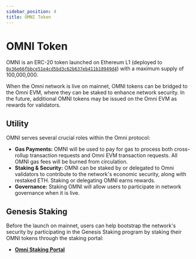```yaml
---
sidebar_position: 4
title: OMNI Token
---
```


# OMNI Token

OMNI is an ERC-20 token launched on Ethereum L1 (deployed to [`0x36e66fbbce51e4cd5bd3c62b637eb411b18949d4`](https://etherscan.io/token/0x36e66fbbce51e4cd5bd3c62b637eb411b18949d4)) with a maximum supply of 100,000,000.

When the Omni network is live on mainnet, OMNI tokens can be bridged to the Omni EVM, where they can be staked to enhance network security. In the future, additional OMNI tokens may be issued on the Omni EVM as rewards for validators.

## Utility

OMNI serves several crucial roles within the Omni protocol:

*   **Gas Payments:** OMNI will be used to pay for gas to process both cross-rollup transaction requests and Omni EVM transaction requests. All OMNI gas fees will be burned from circulation.
*   **Staking & Security:** OMNI can be staked by or delegated to Omni validators to contribute to the network's economic security, along with restaked ETH. Staking or delegating OMNI earns rewards.
*   **Governance:** Staking OMNI will allow users to participate in network governance when it is live.

## Genesis Staking

Before the launch on mainnet, users can help bootstrap the network's security by participating in the Genesis Staking program by staking their OMNI tokens through the staking portal:

*   **[Omni Staking Portal](https://app.omni.network/)**
